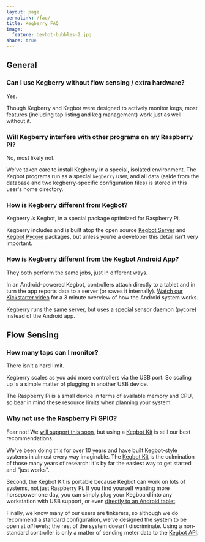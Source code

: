 ```yaml
---
layout: page
permalink: /faq/
title: Kegberry FAQ
image:
  feature: bevbot-bubbles-2.jpg
share: true
---
```



## General

### Can I use Kegberry without flow sensing / extra hardware?

Yes.

Though Kegberry and Kegbot were designed to actively monitor kegs,
most features (including tap listing and keg management) work just as well
without it.


### Will Kegberry interfere with other programs on my Raspberry Pi?

No, most likely not.

We've taken care to install Kegberry in a special, isolated environment.
The Kegbot programs run as a special `kegberry` user, and all data
(aside from the database and two kegberry-specific configuration files)
is stored in this user's home directory.


### How is Kegberry different from Kegbot?

Kegberry *is* Kegbot, in a special package optimized for
Raspberry Pi.

Kegberry includes and is built atop the open source
[Kegbot Server](https://github.com/Kegbot/kegbot-server) and
[Kegbot Pycore](https://github.com/Kegbot/kegbot-pycore) packages,
but unless you're a developer this detail isn't very important.


### How is Kegberry different from the Kegbot Android App?

They both perform the same jobs, just in different ways.

In an Android-powered Kegbot, controllers attach directly to a tablet
and in turn the app reports data to a server (or saves it internally).
[Watch our Kickstarter video](https://www.youtube.com/watch?v=vR0pqkPFUsw)
for a 3 minute overview of how the Android system works.

Kegberry runs the same server, but uses a special sensor daemon
([pycore](https://github.com/Kegbot/kegbot-pycore)) instead of the Android
app.


## Flow Sensing

### How many taps can I monitor?

There isn't a hard limit.

Kegberry scales as you add more controllers via the USB port. So scaling
up is a simple matter of plugging in another USB device.

The Raspberry Pi is a small device in terms of available
memory and CPU, so bear in mind these resource limits when planning your
system.


### Why not use the Raspberry Pi GPIO?

Fear not! We [will support this soon](https://github.com/Kegbot/kegberry/issues/6),
but using a [Kegbot Kit](http://store.kegbot.org/products/kegbot-kit) is still
our best recommendations.

We've been doing this for over 10 years and have built Kegbot-style systems
in almost every way imaginable.  The [Kegbot Kit](http://store.kegbot.org/products/kegbot-kit)
is the culmination of those many years of research: it's by far the easiest
way to get started and "just works".

Second, the Kegbot Kit is portable because Kegbot can work on lots of systems,
not just Raspberry Pi.  If you find yourself wanting more horsepower one day,
you can simply plug your Kegboard into any workstation with USB support,
or even
[directly to an Android tablet](https://play.google.com/store/apps/details?id=org.kegbot.app&hl=en).

Finally, we know many of our users are tinkerers, so although we do recommend
a standard configuration, we've designed the system to be open at *all* levels;
the rest of the system doesn't discriminate. Using a non-standard controller
is only a matter of sending meter data to the 
[Kegbot API](https://kegbot.org/docs/api).

